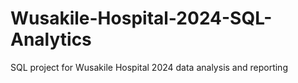 # Wusakile-Hospital-2024-SQL-Analytics
SQL project for Wusakile Hospital 2024 data analysis and reporting
